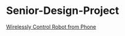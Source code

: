 # Senior-Design-Project

<a href="https://www.youtube.com/watch?v=RMe482g9gM4">Wirelessly Control Robot from Phone</a>
